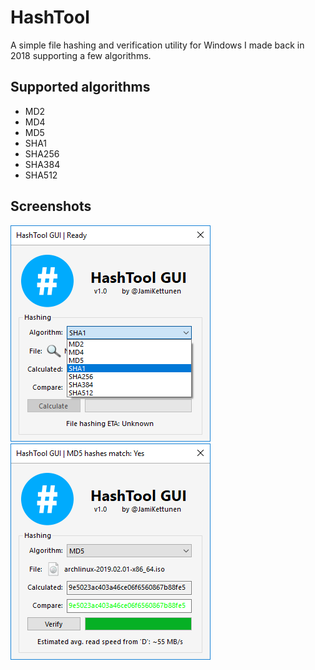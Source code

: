 # HashTool
A simple file hashing and verification utility for Windows I made back in 2018 supporting a few algorithms.

## Supported algorithms
* MD2
* MD4
* MD5
* SHA1
* SHA256
* SHA384
* SHA512

## Screenshots
![Supported algorithms preview](/Resources/preview-1.png)  
![Hash comparison preview](/Resources/preview-2.png)
